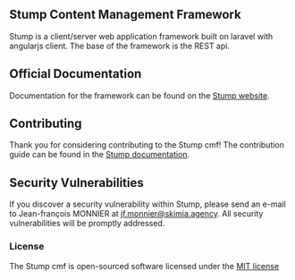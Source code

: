 ## Stump Content Management Framework

<!--([![Build Status](https://travis-ci.org/laravel/framework.svg)](https://travis-ci.org/laravel/framework)
[![Total Downloads](https://poser.pugx.org/laravel/framework/d/total.svg)](https://packagist.org/packages/laravel/framework)
[![Latest Stable Version](https://poser.pugx.org/laravel/framework/v/stable.svg)](https://packagist.org/packages/laravel/framework)
[![Latest Unstable Version](https://poser.pugx.org/laravel/framework/v/unstable.svg)](https://packagist.org/packages/laravel/framework)
[![License](https://poser.pugx.org/laravel/framework/license.svg)](https://packagist.org/packages/laravel/framework)
)-->

Stump is a client/server web application framework built on laravel with angularjs client. The base of the framework is the REST api.

## Official Documentation

Documentation for the framework can be found on the [Stump website](http://stump.skimia.agency).

## Contributing

Thank you for considering contributing to the Stump cmf! The contribution guide can be found in the [Stump documentation](http://skimia.github.io/stump/contribute).

## Security Vulnerabilities

If you discover a security vulnerability within Stump, please send an e-mail to Jean-françois MONNIER at jf.monnier@skimia.agency. All security vulnerabilities will be promptly addressed.

### License

The Stump cmf is open-sourced software licensed under the [MIT license](http://opensource.org/licenses/MIT)
